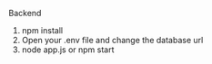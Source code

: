 Backend

1. npm install  
2. Open your .env file and change the database url
3. node app.js or npm start
